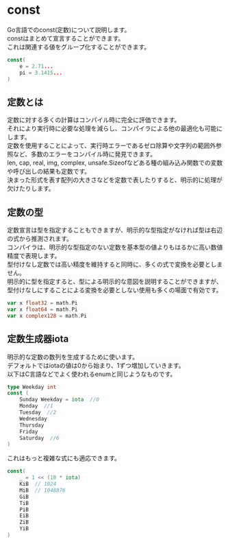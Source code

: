 # const
Go言語でのconst(定数)について説明します。  
constはまとめて宣言することができます。  
これは関連する値をグループ化することができます。  

```go
const(
    e = 2.71...
    pi = 3.1415...
)
```

## 定数とは
定数に対する多くの計算はコンパイル時に完全に評価できます。  
それにより実行時に必要な処理を減らし、コンパイラによる他の最適化も可能にします。  
定数を使用することによって、実行時エラーであるゼロ除算や文字列の範囲外参照など、多数のエラーをコンパイル時に発見できます。  
len, cap, real, img, complex, unsafe.Sizeofなどある種の組み込み関数での変数や呼び出しの結果も定数です。  
決まった形式を表す配列の大きさなどを定数で表したりすると、明示的に処理が欠けたりします。  


## 定数の型
定数宣言は型を指定することもできますが、明示的な型指定がなければ型は右辺の式から推測されます。  
コンパイラは、明示的な型指定のない定数を基本型の値よりもはるかに高い数値精度で表現します。  
型付けなし定数では高い精度を維持すると同時に、多くの式で変換を必要としません。  
明示的に型を指定すると、型による明示的な意図を説明することができますが、型付けなしにすることによる変換を必要としない使用も多くの場面で有効です。  

```go
var x float32 = math.Pi
var x float64 = math.Pi
var x complex128 = math.Pi
```

## 定数生成器iota
明示的な定数の数列を生成するために使います。  
デフォルトではiotaの値は0から始まり、1ずつ増加していきます。  
以下はC言語などでよく使われるenumと同じようなものです。  

```go
type Weekday int
const (
    Sunday Weekday = iota  //0
    Monday  //1
    Tuesday  //2
    Wednesday
    Thursday
    Friday
    Saturday  //6
)
```

これはもっと複雑な式にも適応できます。  

```go
const(
    _ = 1 << (10 * iota)
    KiB  // 1024
    MiB  // 1048876
    GiB
    TiB
    PiB
    EiB
    ZiB
    YiB
)
```

